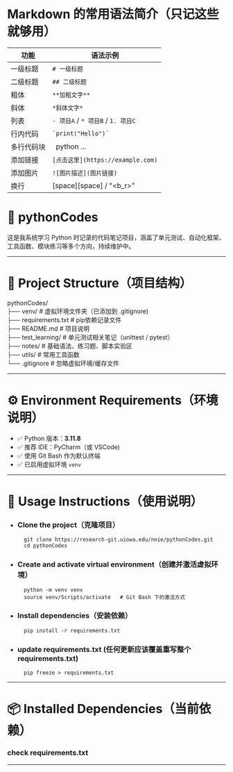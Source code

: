 # Markdown 的常用语法简介（只记这些就够用）
| 功能    | 语法示例                          |
| ----- |-------------------------------|
| 一级标题  | `# 一级标题`                      |
| 二级标题  | `## 二级标题`                     |
| 粗体    | `**加粗文字**`                    |
| 斜体    | `*斜体文字*`                      |
| 列表    | `- 项目A` / `* 项目B` / `1. 项目C`  |
| 行内代码  | `` `print("Hello")` ``        |
| 多行代码块 | ` `python ... ` `             |
| 添加链接  | `[点击这里](https://example.com)` |
| 添加图片  | `![图片描述](图片链接)`               |
| 换行     | [space][space] / "<b_r>"      |



# 🐍 pythonCodes

这是我系统学习 Python 时记录的代码笔记项目，涵盖了单元测试、自动化框架、工具函数、模块练习等多个方向，持续维护中。

---

# 📁  Project Structure（项目结构）
pythonCodes/<br>
├── venv/ # 虚拟环境文件夹（已添加到 .gitignore)<br>
├── requirements.txt # pip依赖记录文件<br>
├── README.md # 项目说明<br>
├── test_learning/ # 单元测试相关笔记（unittest / pytest）<br>
├── notes/ # 基础语法、练习题、脚本实验区<br>
├── utils/ # 常用工具函数<br>
└── .gitignore # 忽略虚拟环境/缓存文件<br>

---
# ⚙️ Environment Requirements（环境说明）
- ✅ Python 版本：**3.11.8**<br>
- ✅ 推荐 IDE：PyCharm（或 VSCode)<br>
- ✅ 使用 Git Bash 作为默认终端<br>
- ✅ 已启用虚拟环境 `venv`<br>

---
# 🔧 Usage Instructions（使用说明）
- ### Clone the project（克隆项目）<br>
        git clone https://research-git.uiowa.edu/nnie/pythonCodes.git
        cd pythonCodes

- ### Create and activate virtual environment（创建并激活虚拟环境）
        python -m venv venv
        source venv/Scripts/activate   # Git Bash 下的激活方式     

- ### Install dependencies（安装依赖）
        pip install -r requirements.txt   

- ### update requirements.txt (任何更新应该覆盖重写整个requirements.txt)
        pip freeze > requirements.txt
---

# 📦 Installed Dependencies（当前依赖）
### check requirements.txt

---





